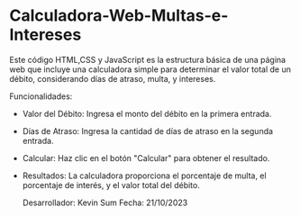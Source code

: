 # Calculadora-Web-Multas-e-Intereses
Este código HTML,CSS y JavaScript es la estructura básica de una página web que incluye una calculadora simple para determinar el valor total de un débito, considerando días de atraso, multa, y intereses.

Funcionalidades:
- Valor del Débito: Ingresa el monto del débito en la primera entrada.
- Días de Atraso: Ingresa la cantidad de días de atraso en la segunda entrada.
- Calcular: Haz clic en el botón "Calcular" para obtener el resultado.
- Resultados: La calculadora proporciona el porcentaje de multa, el porcentaje de interés, y el valor total del débito.

  Desarrollador: Kevin Sum Fecha: 21/10/2023
